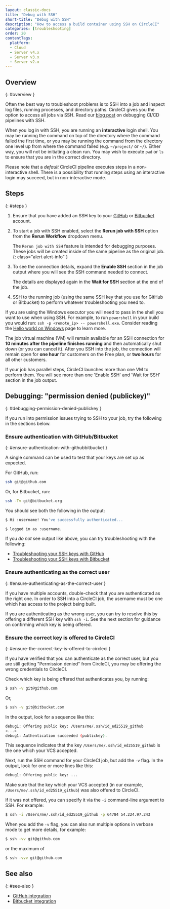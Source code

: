 ```yaml
---
layout: classic-docs
title: "Debug with SSH"
short-title: "Debug with SSH"
description: "How to access a build container using SSH on CircleCI"
categories: [troubleshooting]
order: 20
contentTags: 
  platform:
  - Cloud
  - Server v4.x
  - Server v3.x
  - Server v2.x
---
```


## Overview
{: #overview }

Often the best way to troubleshoot problems is to SSH into a job and inspect log files, running processes, and directory paths. CircleCI gives you the option to access all jobs via SSH. Read our [blog post](https://circleci.com/blog/debugging-ci-cd-pipelines-with-ssh-access/) on debugging CI/CD pipelines with SSH.

When you log in with SSH, you are running an **interactive** login shell. You may be running the command on top of the directory where the command failed the first time, or you may be running the command from the directory one level up from where the command failed (e.g. `~/project/` or `~/`). Either way, you will not be initiating a clean run. You may wish to execute `pwd` or `ls` to ensure that you are in the correct directory.

Please note that a _default_ CircleCI pipeline executes steps in a non-interactive shell. There is a possibility that running steps using an interactive login may succeed, but in non-interactive mode.

## Steps
{: #steps }

1. Ensure that you have added an SSH key to your [GitHub](https://help.github.com/articles/adding-a-new-ssh-key-to-your-github-account/) or [Bitbucket](https://confluence.atlassian.com/bitbucket/set-up-an-ssh-key-728138079.html) account.

2. To start a job with SSH enabled, select the **Rerun job with SSH** option from the **Rerun Workflow** dropdown menu.

     The `Rerun job with SSH` feature is intended for debugging purposes. These jobs will be created inside of the same pipeline as the original job.
     {: class="alert alert-info" } 

3. To see the connection details, expand the **Enable SSH** section in the job output where you will see the SSH command needed to connect.

     The details are displayed again in the **Wait for SSH** section at the end of the job.

4. SSH to the running job (using the same SSH key that you use for GitHub or Bitbucket) to perform whatever troubleshooting you need to.

If you are using the Windows executor you will need to pass in the shell you want to use when using SSH. For example, to run  `powershell` in your build you would run: `ssh -p <remote_ip> -- powershell.exe`. Consider reading the [Hello world on Windows](/docs/hello-world-windows/) page to learn more.

The job virtual machine (VM) will remain available for an SSH connection for **10 minutes after the pipeline finishes running** and then automatically shut down (or you can cancel it). After you SSH into the job, the connection will remain open for **one hour** for customers on the Free plan, or **two hours** for all other customers.

If your job has parallel steps, CircleCI launches more than one VM to perform them. You will see more than one 'Enable SSH' and 'Wait for SSH' section in the job output.

## Debugging: "permission denied (publickey)"
{: #debugging-permission-denied-publickey }

If you run into permission issues trying to SSH to your job, try the following in the sections below.

### Ensure authentication with GitHub/Bitbucket
{: #ensure-authentication-with-githubbitbucket }

A single command can be used to test that your keys are set up as expected. 

For GitHub, run:
```bash
ssh git@github.com
```

Or, for Bitbucket, run:
```bash
ssh -Tv git@bitbucket.org
```

You should see both the following in the output:

```bash
$ Hi :username! You've successfully authenticated...
```

```bash
$ logged in as :username.
```

If you _do not_ see output like above, you can try troubleshooting with the following:
- [Troubleshooting your SSH keys with GitHub](https://help.github.com/articles/error-permission-denied-publickey)
- [Troubleshooting your SSH keys with Bitbucket](https://confluence.atlassian.com/bitbucket/troubleshoot-ssh-issues-271943403.html)

### Ensure authenticating as the correct user
{: #ensure-authenticating-as-the-correct-user }

If you have multiple accounts, double-check that you are authenticated as the right one. In order to SSH into a CircleCI job, the username must be one which has access to the project being built.

If you are authenticating as the wrong user, you can try to resolve this by offering a different SSH key with `ssh -i`. See the next section for guidance on confirming which key is being offered.

### Ensure the correct key is offered to CircleCI
{: #ensure-the-correct-key-is-offered-to-circleci }

If you have verified that you can authenticate as the correct user, but you are still getting "Permission denied" from CircleCI, you may be offering the wrong credentials to CircleCI.

Check which key is being offered that authenticates you, by running:

```bash
$ ssh -v git@github.com
```
Or,
```bash
$ ssh -v git@bitbucket.com
```

In the output, look for a sequence like this:

```bash
debug1: Offering public key: /Users/me/.ssh/id_ed25519_github
<...>
debug1: Authentication succeeded (publickey).
```

This sequence indicates that the key `/Users/me/.ssh/id_ed25519_github` is the one which your VCS accepted.

Next, run the SSH command for your CircleCI job, but add the `-v` flag. In the output, look for one or more lines like this:

```bash
debug1: Offering public key: ...
```

Make sure that the key which your VCS accepted (in our example, `/Users/me/.ssh/id_ed25519_github`) was also offered to CircleCI.

If it was not offered, you can specify it via the `-i` command-line argument to SSH. For example:

```bash
$ ssh -i /Users/me/.ssh/id_ed25519_github -p 64784 54.224.97.243
```

When you add the `-v` flag, you can also run multiple options in verbose mode to get more details, for example:

```bash
$ ssh -vv git@github.com
```
or the maximum of
```bash
$ ssh -vvv git@github.com
```

## See also
{: #see-also }

- [GitHub integration](/docs/github-integration/)
- [Bitbucket integration](/docs/bitbucket-integration/)
